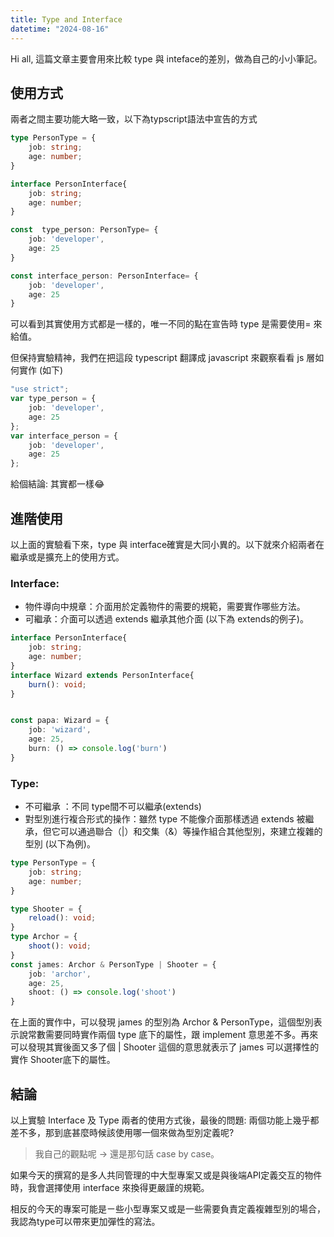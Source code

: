 ```yaml
---
title: Type and Interface
datetime: "2024-08-16"
---
```

Hi all, 這篇文章主要會用來比較 type 與 inteface的差別，做為自己的小小筆記。

<!--more-->
## 使用方式
兩者之間主要功能大略一致，以下為typscript語法中宣告的方式

```typescript
type PersonType = {
    job: string;
    age: number;
}

interface PersonInterface{
    job: string;
    age: number;
}

const  type_person: PersonType= {
    job: 'developer',
    age: 25
}

const interface_person: PersonInterface= {
    job: 'developer',
    age: 25
} 
```

可以看到其實使用方式都是一樣的，唯一不同的點在宣告時 type 是需要使用= 來給值。

但保持實驗精神，我們在把這段 typescript 翻譯成 javascript 來觀察看看 js 層如何實作 (如下)

```typescript
"use strict";
var type_person = {
    job: 'developer',
    age: 25
};
var interface_person = {
    job: 'developer',
    age: 25
};
```

給個結論: 其實都一樣😂

## 進階使用
以上面的實驗看下來，type 與 interface確實是大同小異的。以下就來介紹兩者在繼承或是擴充上的使用方式。

### Interface:
- 物件導向中規章：介面用於定義物件的需要的規範，需要實作哪些方法。
- 可繼承：介面可以透過 extends 繼承其他介面 (以下為 extends的例子)。

```typescript
interface PersonInterface{
    job: string;
    age: number;
}
interface Wizard extends PersonInterface{
    burn(): void;
}


const papa: Wizard = {
    job: 'wizard',
    age: 25,
    burn: () => console.log('burn')
}
```

### Type:
- 不可繼承 ：不同 type間不可以繼承(extends)
- 對型別進行複合形式的操作：雖然 type 不能像介面那樣透過 extends 被繼承，但它可以通過聯合（|）和交集（&）等操作組合其他型別，來建立複雜的型別 (以下為例)。

```typescript
type PersonType = {
    job: string;
    age: number;
}

type Shooter = {
    reload(): void;
}
type Archor = {
    shoot(): void;
}
const james: Archor & PersonType | Shooter = {
    job: 'archor',
    age: 25,
    shoot: () => console.log('shoot')
} 
```

在上面的實作中，可以發現 james 的型別為 Archor & PersonType，這個型別表示說常數需要同時實作兩個 type 底下的屬性，跟 implement 意思差不多。再來可以發現其實後面又多了個 | Shooter 這個的意思就表示了 james 可以選擇性的實作 Shooter底下的屬性。

## 結論
以上實驗 Interface 及 Type 兩者的使用方式後，最後的問題: 兩個功能上幾乎都差不多，那到底甚麼時候該使用哪一個來做為型別定義呢?

> 我自己的觀點呢 -> 還是那句話 case by case。

如果今天的撰寫的是多人共同管理的中大型專案又或是與後端API定義交互的物件時，我會選擇使用 interface 來換得更嚴謹的規範。

相反的今天的專案可能是ㄧ些小型專案又或是一些需要負責定義複雜型別的場合，我認為type可以帶來更加彈性的寫法。





